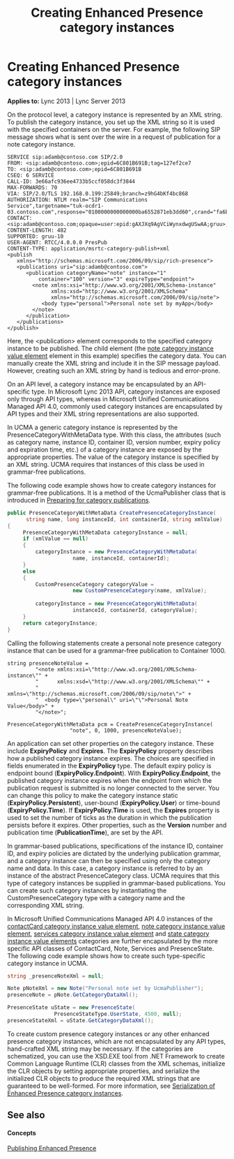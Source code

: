 ﻿---
title: Creating Enhanced Presence category instances
TOCTitle: Creating Enhanced Presence category instances
ms:assetid: 98009fe0-7e47-419a-ac0b-03c0b2a6bc11
ms:mtpsurl: https://msdn.microsoft.com/en-us/library/Dn454651(v=office.15)
ms:contentKeyID: 57092904
ms.date: 07/24/2014
mtps_version: v=office.15
dev_langs:
- csharp
---

# Creating Enhanced Presence category instances


**Applies to:** Lync 2013 | Lync Server 2013

On the protocol level, a category instance is represented by an XML string. To publish the category instance, you set up the XML string so it is used with the specified containers on the server. For example, the following SIP message shows what is sent over the wire in a request of publication for a note category instance.

    SERVICE sip:adamb@contoso.com SIP/2.0
    FROM: <sip:adamb@contoso.com>;epid=6C801B691B;tag=127ef2ce7
    TO: <sip:adamb@contoso.com>;epid=6C801B691B
    CSEQ: 6 SERVICE
    CALL-ID: 3e66afc936ee4733b5ccf058dc3f3844
    MAX-FORWARDS: 70
    VIA: SIP/2.0/TLS 192.168.0.199:25849;branch=z9hG4bKf4bc868
    AUTHORIZATION: NTLM realm="SIP Communications Service",targetname="tuk-ocdr1-03.contoso.com",response="0100000000000000ba6552871eb3dd60",crand="fa6b06d4",cnum="9",opaque="5431637F",qop="auth"
    CONTACT: <sip:adamb@contoso.com;opaque=user:epid:gAXJXq9AgVCiWynxdwgUSwAA;gruu>;text;audio;video;image
    CONTENT-LENGTH: 482
    SUPPORTED: gruu-10
    USER-AGENT: RTCC/4.0.0.0 PresPub
    CONTENT-TYPE: application/msrtc-category-publish+xml
    <publish 
       xmlns="http://schemas.microsoft.com/2006/09/sip/rich-presence">
       <publications uri="sip:adamb@contoso.com">
          <publication categoryName="note" instance="1" 
              container="100" version="3" expireType="endpoint">
            <note xmlns:xsi="http://www.w3.org/2001/XMLSchema-instance"
                  xmlns:xsd="http://www.w3.org/2001/XMLSchema" 
                  xmlns="http://schemas.microsoft.com/2006/09/sip/note">
               <body type="personal">Personal note set by myApp</body>
            </note>
          </publication>
       </publications>
    </publish>

Here, the \<publication\> element corresponds to the specified category instance to be published. The child element (the [note category instance value element](note-category-instance-value-element.md) element in this example) specifies the category data. You can manually create the XML string and include it in the SIP message payload. However, creating such an XML string by hand is tedious and error-prone.

On an API level, a category instance may be encapsulated by an API-specific type. In Microsoft Lync 2013 API, category instances are exposed only through API types, whereas in Microsoft Unified Communications Managed API 4.0, commonly used category instances are encapsulated by API types and their XML string representations are also supported.

In UCMA a generic category instance is represented by the PresenceCategoryWithMetaData type. With this class, the attributes (such as category name, instance ID, container ID, version number, expiry policy and expiration time, etc.) of a category instance are exposed by the appropriate properties. The value of the category instance is specified by an XML string. UCMA requires that instances of this class be used in grammar-free publications.

The following code example shows how to create category instances for grammar-free publications. It is a method of the UcmaPublisher class that is introduced in [Preparing for category publications](preparing-for-category-publications.md).

```csharp
public PresenceCategoryWithMetaData CreatePresenceCategoryInstance(
      string name, long instanceId, int containerId, string xmlValue)
{
     PresenceCategoryWithMetaData categoryInstance = null;
     if (xmlValue == null)
     {
         categoryInstance = new PresenceCategoryWithMetaData(
                     name, instanceId, containerId);
     }
     else
     {
         CustomPresenceCategory categoryValue = 
                     new CustomPresenceCategory(name, xmlValue);
                
         categoryInstance = new PresenceCategoryWithMetaData(
                     instanceId, containerId, categoryValue);
     }
     return categoryInstance;
}
```

Calling the following statements create a personal note presence category instance that can be used for a grammar-free publication to Container 1000.

    string presenceNoteValue = 
             "<note xmlns:xsi=\"http://www.w3.org/2001/XMLSchema-instance\"" + 
             "      xmlns:xsd=\"http://www.w3.org/2001/XMLSchema\"" + 
             "      xmlns=\"http://schemas.microsoft.com/2006/09/sip/note\">" + 
             "  <body type=\"personal\" uri=\"\">Personal Note Value</body>" + 
             "</note>";
    
    PresenceCategoryWithMetaData pcm = CreatePresenceCategoryInstance(
                        "note", 0, 1000, presenceNoteValue);

An application can set other properties on the category instance. These include **ExpiryPolicy** and **Expires**. The **ExpiryPolicy** property describes how a published category instance expires. The choices are specified in fields enumerated in the **ExpiryPolicy** type. The default expiry policy is endpoint bound (**ExpiryPolicy.Endpoint**). With **ExpiryPolicy.Endpoint**, the published category instance expires when the endpoint from which the publication request is submitted is no longer connected to the server. You can change this policy to make the category instance static (**ExpiryPolicy.Persistent**), user-bound (**ExpiryPolicy.User**) or time-bound (**ExpiryPolicy.Time**). If **ExpiryPolicy.Time** is used, the **Expires** property is used to set the number of ticks as the duration in which the publication persists before it expires. Other properties, such as the **Version** number and publication time (**PublicationTime**), are set by the API.

In grammar-based publications, specifications of the instance ID, container ID, and expiry policies are dictated by the underlying publication grammar, and a category instance can then be specified using only the category name and data. In this case, a category instance is referred to by an instance of the abstract PresenceCategory class. UCMA requires that this type of category instances be supplied in grammar-based publications. You can create such category instances by instantiating the CustomPresenceCategory type with a category name and the corresponding XML string.

In Microsoft Unified Communications Managed API 4.0 instances of the [contactCard category instance value element](contactcard-category-instance-value-element.md), [note category instance value element](note-category-instance-value-element.md), [services category instance value element](services-category-instance-value-element.md) and [state category instance value elements](state-category-instance-value-elements.md) categories are further encapsulated by the more specific API classes of ContactCard, Note, Services and PresenceState. The following code example shows how to create such type-specific category instance in UCMA.

```csharp
string _presenceNoteXml = null;

Note pNoteXml = new Note("Personal note set by UcmaPublisher");
presenceNote = pNote.GetCategoryDataXml();

PresenceState uState = new PresenceState(
               PresenceStateType.UserState, 4500, null);
presenceStateXml = uState.GetCategoryDataXml();
```

To create custom presence category instances or any other enhanced presence category instances, which are not encapsulated by any API types, hand-crafted XML string may be necessary. If the categories are schematized, you can use the XSD.EXE tool from .NET Framework to create Common Language Runtime (CLR) classes from the XML schemas, initialize the CLR objects by setting appropriate properties, and serialize the initialized CLR objects to produce the required XML strings that are guaranteed to be well-formed. For more information, see [Serialization of Enhanced Presence category instances](serialization-of-enhanced-presence-category-instances.md).

## See also

#### Concepts

[Publishing Enhanced Presence](publishing-enhanced-presence.md)

